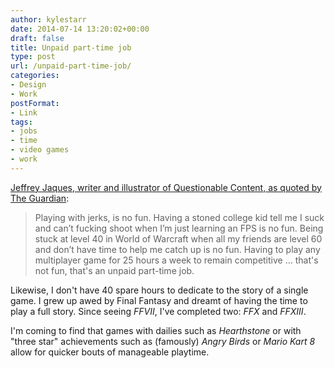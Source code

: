 ```yaml
---
author: kylestarr
date: 2014-07-14 13:20:02+00:00
draft: false
title: Unpaid part-time job
type: post
url: /unpaid-part-time-job/
categories:
- Design
- Work
postFormat:
- Link
tags:
- jobs
- time
- video games
- work
---
```


[Jeffrey Jaques, writer and illustrator of Questionable Content, as quoted by The Guardian](http://www.theguardian.com/technology/2014/jul/14/single-player-gamers-destiny-solo-activision-grand-theft-forza):


<blockquote>Playing with jerks, is no fun. Having a stoned college kid tell me I suck and can’t fucking shoot when I’m just learning an FPS is no fun. Being stuck at level 40 in World of Warcraft when all my friends are level 60 and don’t have time to help me catch up is no fun. Having to play any multiplayer game for 25 hours a week to remain competitive ... that's not fun, that's an unpaid part-time job.</blockquote>


Likewise, I don't have 40 spare hours to dedicate to the story of a single game. I grew up awed by Final Fantasy and dreamt of having the time to play a full story. Since seeing _FFVII_, I've completed two: _FFX_ and _FFXIII_.

I'm coming to find that games with dailies such as _Hearthstone_ or with "three star" achievements such as (famously) _Angry Birds_ or _Mario Kart 8_ allow for quicker bouts of manageable playtime.
